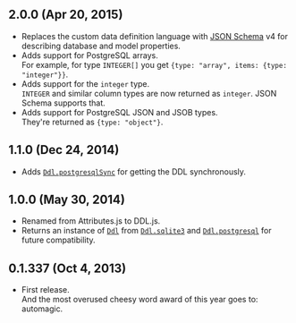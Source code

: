 ## 2.0.0 (Apr 20, 2015)
- Replaces the custom data definition language with [JSON Schema][jsonschema] v4
  for describing database and model properties.
- Adds support for PostgreSQL arrays.  
  For example, for type `INTEGER[]` you get
  `{type: "array", items: {type: "integer"}}`.
- Adds support for the `integer` type.  
  `INTEGER` and similar column types are now returned as `integer`. JSON Schema
  supports that.
- Adds support for PostgreSQL JSON and JSOB types.  
  They're returned as `{type: "object"}`.

[jsonschema]: http://json-schema.org

## 1.1.0 (Dec 24, 2014)
- Adds [`Ddl.postgresqlSync`][] for getting the DDL synchronously.

[`Ddl.postgresqlSync`]: https://github.com/moll/js-ddl/blob/master/doc/API.md#Ddl.postgresqlSync

## 1.0.0 (May 30, 2014)
- Renamed from Attributes.js to DDL.js.
- Returns an instance of [`Ddl`][] from [`Ddl.sqlite3`][] and
  [`Ddl.postgresql`][] for future compatibility.

[`Ddl`]: https://github.com/moll/js-ddl/blob/master/doc/API.md#Ddl
[`Ddl.postgresql`]: https://github.com/moll/js-ddl/blob/master/doc/API.md#Ddl.postgresql
[`Ddl.sqlite3`]: https://github.com/moll/js-ddl/blob/master/doc/API.md#Ddl.sqlite3

## 0.1.337 (Oct 4, 2013)
- First release.  
  And the most overused cheesy word award of this year goes to: automagic.
